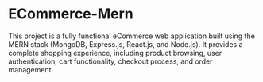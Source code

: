 # ECommerce-Mern
This project is a fully functional eCommerce web application built using the MERN stack (MongoDB, Express.js, React.js, and Node.js). It provides a complete shopping experience, including product browsing, user authentication, cart functionality, checkout process, and order management.
